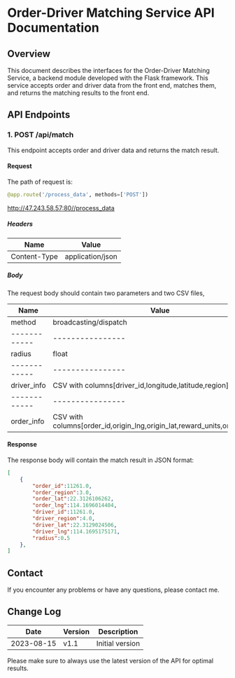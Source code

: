 # Order-Driver Matching Service API Documentation

## Overview

This document describes the interfaces for the Order-Driver Matching Service, a backend module developed with the Flask framework. This service accepts order and driver data from the front end, matches them, and returns the matching results to the front end.

## API Endpoints

### 1. POST /api/match

This endpoint accepts order and driver data and returns the match result.

#### Request
The path of request is:
```python
@app.route('/process_data', methods=['POST'])
```
 http://47.243.58.57:80//process_data

##### Headers

| Name         | Value            |
| ------------ | ---------------- |
| Content-Type | application/json |

##### Body

The request body should contain two parameters and two CSV files, 

| Name         | Value            |
| ------------ | ---------------- |
| method       | broadcasting/dispatch |
| ------------ | ---------------- |
| radius       | float |
| ------------ | ---------------- |
| driver_info  | CSV with columns[driver_id,longitude,latitude,region] |
| ------------ | ---------------- |
| order_info   |  CSV with columns[order_id,origin_lng,origin_lat,reward_units,order_region]  |


#### Response

The response body will contain the match result in JSON format:

```json
[
	{
		"order_id":11261.0,
		"order_region":3.0,
		"order_lat":22.3126106262,
		"order_lng":114.1696014404,
		"driver_id":11261.0,
		"driver_region":4.0,
		"driver_lat":22.3129024506,
		"driver_lng":114.1695175171,
		"radius":0.5
	},
]
```
 
## Contact

If you encounter any problems or have any questions, please contact me.

## Change Log

| Date       | Version | Description     |
| ---------- | ------- | --------------- |
| 2023-08-15 | v1.1    | Initial version |

Please make sure to always use the latest version of the API for optimal results.